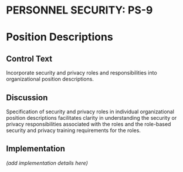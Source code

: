 # PERSONNEL SECURITY: PS-9
# Position Descriptions

## Control Text

Incorporate security and privacy roles and responsibilities into organizational position descriptions.

## Discussion

Specification of security and privacy roles in individual organizational position descriptions facilitates clarity in understanding the security or privacy responsibilities associated with the roles and the role-based security and privacy training requirements for the roles.

## Implementation

_(add implementation details here)_